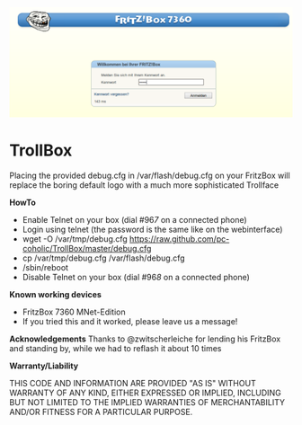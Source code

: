 ![Screenshot](screenshot.png)

TrollBox
===============

Placing the provided debug.cfg in /var/flash/debug.cfg on your FritzBox will replace the boring default logo with a much more sophisticated Trollface

**HowTo**

 * Enable Telnet on your box (dial #96*7* on a connected phone)
 * Login using telnet (the password is the same like on the webinterface)
 * wget -O /var/tmp/debug.cfg https://raw.github.com/pc-coholic/TrollBox/master/debug.cfg
 * cp /var/tmp/debug.cfg /var/flash/debug.cfg
 * /sbin/reboot
 * Disable Telnet on your box (dial #96*8* on a connected phone)
 
**Known working devices**
 * FritzBox 7360 MNet-Edition
 * If you tried this and it worked, please leave us a message!

**Acknowledgements**
Thanks to @zwitscherleiche for lending his FritzBox and standing by, while we had to reflash it about 10 times

**Warranty/Liability**

THIS CODE AND INFORMATION ARE PROVIDED "AS IS" WITHOUT WARRANTY OF ANY KIND, EITHER EXPRESSED OR IMPLIED, INCLUDING BUT NOT LIMITED TO THE IMPLIED WARRANTIES OF MERCHANTABILITY AND/OR FITNESS FOR A PARTICULAR PURPOSE.
